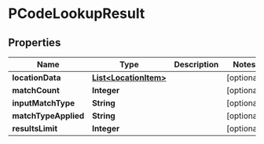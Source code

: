 

# PCodeLookupResult

## Properties

Name | Type | Description | Notes
------------ | ------------- | ------------- | -------------
**locationData** | [**List&lt;LocationItem&gt;**](LocationItem.md) |  |  [optional]
**matchCount** | **Integer** |  |  [optional]
**inputMatchType** | **String** |  |  [optional]
**matchTypeApplied** | **String** |  |  [optional]
**resultsLimit** | **Integer** |  |  [optional]



